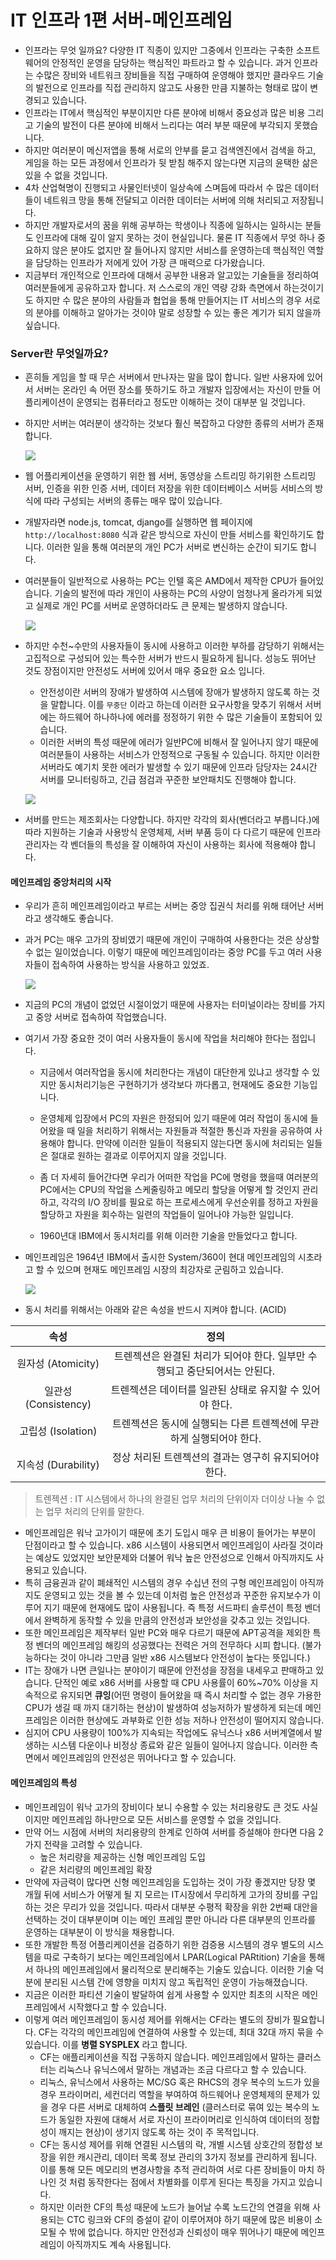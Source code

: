 # IT 인프라 1편 서버-메인프레임 

* 인프라는 무엇 일까요? 다양한 IT 직종이 있지만 그중에서 인프라는 구축한 소프트웨어의 안정적인 운영을 담당하는 핵심적인 파트라고 할 수 있습니다. 과거 인프라는 수많은 장비와 네트워크 장비들을 직접 구매하여 운영해야 했지만 클라우드 기술의 발전으로 인프라를 직접 관리하지 않고도 사용한 만큼 지불하는 형태로 많이 변경되고 있습니다. 
* 인프라는 IT에서 핵심적인 부분이지만 다른 분야에 비해서 중요성과 많은 비용 그리고 기술의 발전이 다른 분야에 비해서 느리다는 여러 부분 때문에 부각되지 못했습니다. 
* 하지만 여러분이 메신저앱을 통해 서로의 안부를 묻고 검색엔진에서 검색을 하고, 게임을 하는 모든 과정에서 인프라가 뒷 받침 해주지 않는다면 지금의 윤택한 삶은 있을 수 없을 것입니다. 
* 4차 산업혁명이 진행되고 사물인터넷이 일상속에 스며듬에 따라서 수 많은 데이터들이 네트워크 망을 통해 전달되고 이러한 데이터는 서버에 의해 처리되고 저장됩니다. 
* 하지만 개발자로서의 꿈을 위해 공부하는 학생이나 직종에 일하시는 일하시는 분들도 인프라에 대해 깊이 알지 못하는 것이 현실입니다. 물론 IT 직종에서 무엇 하나 중요하지 않은 분야도 없지만 잘 들어나지 않지만 서비스를 운영하는데 핵심적인 역할을 담당하는 인프라가 저에게 있어 가장 큰 매력으로 다가왔습니다. 
* 지금부터 개인적으로 인프라에 대해서 공부한 내용과 알고있는 기술들을 정리하여 여러분들에게 공유하고자 합니다. 저 스스로의 개인 역량 강화 측면에서 하는것이기도 하지만 수 많은 분야의 사람들과 협업을 통해 만들어지는 IT 서비스의 경우 서로의 분야를 이해하고 알아가는 것이야 말로 성장할 수 있는 좋은 계기가 되지 않을까 싶습니다. 

### Server란 무엇일까요?  

* 흔히들 게임을 할 때 무슨 서버에서 만나자는 말을 많이 합니다. 일반 사용자에 있어서 서버는 온라인 속 어떤 장소를 뜻하기도 하고 개발자 입장에서는 자신이 만들 어플리케이션이 운영되는 컴퓨터라고 정도만 이해하는 것이 대부분 일 것입니다. 

* 하지만 서버는 여러분이 생각하는 것보다 훨신 복잡하고 다양한 종류의 서버가 존재합니다. 

  ![](https://images.idgesg.net/images/article/2018/02/lenovo-server-high-density-thinksystem-sd650-gallery-2-100750791-large.jpg)

* 웹 어플리케이션을 운영하기 위한 웹 서버, 동영상을 스트리밍 하기위한 스트리밍 서버, 인증을 위한 인증 서버, 데이터 저장을 위한 데이터베이스 서버등 서비스의 방식에 따라 구성되는 서버의 종류는 매우 많이 있습니다. 

* 개발자라면 node.js, tomcat, django를 실행하면 웹 페이지에 `http://localhost:8080` 식과 같은 방식으로 자신이 만들 서비스를 확인하기도 합니다. 이러한 일을 통해 여러분의 개인 PC가 서버로 변신하는 순간이 되기도 합니다. 

* 여러분들이 일반적으로 사용하는 PC는 인텔 혹은 AMD에서 제작한 CPU가 들어있습니다. 기술의 발전에 따라 개인이 사용하는 PC의 사양이 엄청나게 올라가게 되었고 실제로 개인 PC를 서버로 운영하더라도 큰 문제는 발생하지 않습니다. 

  ![](https://images.techhive.com/images/article/2017/04/intel-amd-logos-2-100719142-large.jpg)

* 하지만 수천~수만의 사용자들이 동시에 사용하고 이러한 부하를 감당하기 위해서는 고집적으로 구성되어 있는 특수한 서버가 반드시 필요하게 됩니다. 성능도 뛰어난 것도 장점이지만 안전성도 서버에 있어서 매우 중요한 요소 입니다. 

  * 안전성이란 서버의 장애가 발생하여 시스템에 장애가 발생하지 않도록 하는 것을 말합니다. 이를 `무중단` 이라고 하는데 이러한 요구사항을 맞추기 위해서 서버에는 하드웨어 하나하나에 에러를 정정하기 위한 수 많은 기술들이 포함되어 있습니다. 
  * 이러한 서버의 특성 때문에 에러가 일반PC에 비해서 잘 일어나지 않기 때문에 여러분들이 사용하는 서비스가 안정적으로 구동될 수 있습니다. 하지만 이러한 서버라도 예기치 못한 에러가 발생할 수 있기 때문에 인프라 담당자는 24시간 서버를 모니터링하고, 긴급 점검과 꾸준한 보안패치도 진행해야 합니다. 

  ![](https://www.zabbix.com/img/screenshots/3.0/monitoring/Dashboard.png)

* 서버를 만드는 제조회사는 다양합니다. 하지만 각각의 회사(벤더라고 부릅니다.)에 따라 지원하는 기술과 사용방식 운영체제, 서버 부품 등이 다 다르기 때문에 인프라 관리자는 각 벤더들의 특성을 잘 이해하여 자신이 사용하는 회사에 적용해야 합니다. 



#### 메인프레임 중앙처리의 시작 

* 우리가 흔히 메인프레임이라고 부르는 서버는 중앙 집권식 처리를 위해 태어난 서버라고 생각해도 좋습니다. 

* 과거 PC는 매우 고가의 장비였기 때문에 개인이 구매하여 사용한다는 것은 상상할 수 없는 일이었습니다. 이렇기 때문에 메인프레임이라는 중앙 PC를 두고 여러 사용자들이 접속하여 사용하는 방식을 사용하고 있었죠. 

  ![](https://cdn.mos.cms.futurecdn.net/b651993fc051d5c7706386838b1559c6.jpeg)

* 지금의 PC의 개념이 없었던 시절이었기 때문에 사용자는 터미널이라는 장비를 가지고 중앙 서버로 접속하여 작업했습니다. 

* 여기서 가장 중요한 것이 여러 사용자들이 동시에 작업을 처리해야 한다는 점입니다. 

  - 지금에서 여러작업을 동시에 처리한다는 개념이 대단한게 있냐고 생각할 수 있지만 동시처리기능은 구현하기가 생각보다 까다롭고, 현재에도 중요한 기능입니다. 
  - 운영체제 입장에서 PC의 자원은 한정되어 있기 때문에 여러 작업이 동시에 들어왔을 때 일을 처리하기 위해서는 자원들과 적절한 통신과 자원을 공유하여 사용해야 합니다. 만약에 이러한 일들이 적용되지 않는다면 동시에 처리되는 일들은 절대로 원하는 결과로 이루어지지 않을 것입니다. 
  - 좀 더 자세히 들어간다면 우리가 어떠한 작업을 PC에 명령을 했을때 여러분의 PC에서는 CPU의 작업을 스케줄링하고 메모리 할당을 어떻게 할 것인지 관리하고, 각각의 I/O 장비를 필요로 하는 프로세스에게 우선순위를 정하고 자원을 할당하고 자원을 회수하는 일련의 작업들이 일어나야 가능한 일입니다. 

  - 1960년대 IBM에서 동시처리를 위해 이러한 기술을 만들었다고 합니다. 

* 메인프레임은 1964년 IBM에서 출시한 System/360이 현대 메인프레임의 시초라고 할 수 있으며 현재도 메인프레임 시장의 최강자로 군림하고 있습니다. 

  ![](https://encrypted-tbn0.gstatic.com/images?q=tbn:ANd9GcSdLS4ZoX1Z9luhUuCyxoPf5iy0J3bHfrNRsfL5gcANh4YAT11xqQ)

* 동시 처리를 위해서는 아래와 같은 속성을 반드시 지켜야 합니다. (ACID)

|         속성         |                             정의                             |
| :------------------: | :----------------------------------------------------------: |
|  원자성 (Atomicity)  | 트렌젝션은 완결된 처리가 되어야 한다. 일부만 수행되고 중단되어서는 안된다. |
| 일관성 (Consistency) |   트렌젝션은 데이터를 일관된 상태로 유지할 수 있어야 한다.   |
|  고립성 (Isolation)  | 트렌젝션은 동시에 실행되는 다른 트렌젝션에 무관하게 실행되어야 한다. |
| 지속성 (Durability)  |    정상 처리된 트렌젝션의 결과는 영구히 유지되어야 한다.     |

> 트렌젝션 : IT 시스템에서 하나의 완결된 업무 처리의 단위이자 더이상 나눌 수 없는 업무 처리의 단위를 말한다. 



* 메인프레임은 워낙 고가이기 때문에 초기 도입시 매우 큰 비용이 들어가는 부분이 단점이라고 할 수 있습니다. x86 시스템이 사용되면서 메인프레임이 사라질 것이라는 예상도 있었지만 보안문제와 더불어 워낙 높은 안전성으로 인해서 아직까지도 사용되고 있습니다. 
* 특히 금융권과 같이 폐쇄적인 시스템의 경우 수십년 전의 구형 메인프레임이 아직까지도 운영되고 있는 것을 볼 수 있는데 이처럼 높은 안전성과 꾸준한 유지보수가 이루어 지기 때문에 현재에도 많이 사용됩니다. 즉 특정 서드파티 솔루션이 특정 벤더에서 완벽하게 동작할 수 있을 만큼의 안전성과 보안성을 갖추고 있는 것입니다. 
* 또한 메인프레임은 제작부터 일반 PC와 매우 다르기 때문에 APT공격을 제외한 특정 벤더의 메인프레임 해킹의 성공했다는 전력은 거의 전무하다 시피 합니다. (불가능하다는 것이 아니라 그만큼 일반 x86 시스템보다 안전성이 높다는 뜻입니다.)
* IT는 장애가 나면 큰일나는 분야이기 때문에 안전성을 장점을 내세우고 판매하고 있습니다. 단적인 예로 x86 서버를 사용할 때 CPU 사용률이 60%~70% 이상을 지속적으로 유지되면 **큐잉**(어떤 명령이 들어왔을 때 즉시 처리할 수 없는 경우 가용한 CPU가 생길 때 까지 대기하는 현상)이 발생하여 성능저하가 발생하게 되는데 메인프레임은 이러한 현상에도 과부화로 인한 성능 저하나 안전성이 떨어지지 않습니다. 
* 심지어 CPU 사용량이 100%가 지속되는 작업에도 유닉스나 x86 서버계열에서 발생하는 시스템 다운이나 비정상 종료와 같은 일들이 일어나지 않습니다. 이러한 측면에서 메인프레임의 안전성은 뛰어나다고 할 수 있습니다. 



#### 메인프레임의 특성 

* 메인프레임이 워낙 고가의 장비이다 보니 수용할 수 있는 처리용량도 큰 것도 사실이지만 메인프레임 하나만으로 모든 서비스를 운영할 수 없을 것입니다. 
* 만약 어느 시점에 서버의 처리용량의 한계로 인하여 서버를 증설해야 한다면 다음 2가지 전략을 고려할 수 있습니다. 
  * 높은 처리량을 제공하는 신형 메인프레임 도입 
  * 같은 처리량의 메인프레임 확장 
* 만약에 자금력이 많다면 신형 메인프레임을 도입하는 것이 가장 좋겠지만 당장 몇 개월 뒤에 서비스가 어떻게 될 지 모르는 IT시장에서 무리하게 고가의 장비를 구입하는 것은 무리가 있을 것입니다. 따라서 대부분 수평적 확장을 위한 2번째 대안을 선택하는 것이 대부분이며 이는 메인 프레임 뿐만 아니라 다른 대부분의 인프라를 운영하는 대부분이 이 방식을 채용합니다. 
* 또한 개발한 특정 어플리케이션을 검증하기 위한 검증용 시스템의 경우 별도의 시스템을 따로 구축하기 보다는 메인프레임에서 LPAR(Logical PARtition) 기술을 통해서 하나의 메인프레임에서 물리적으로 분리해주는 기술도 있습니다. 이러한 기술 덕분에 분리된 시스템 간에 영향을 미치지 않고 독립적인 운영이 가능해졌습니다. 
* 지금은 이러한 파티션 기술이 발달하여 쉽게 사용할 수 있지만 최초의 시작은 메인프레임에서 시작했다고 할 수 있습니다. 
* 이렇게 여러 메인프레임이 동시성 제어를 위해서는 CF라는 별도의 장비가 필요합니다. CF는 각각의 메인프레임에 연결하여 사용할 수 있는데, 최대 32대 까지 묶을 수 있습니다. 이를 **병렬 SYSPLEX** 라고 합니다. 
  * CF는 애플리케이션을 직접 구동하지 않습니다. 메인프레임에서 말하는 클러스터는 리눅스나 유닉스에서 말하는 개념과는 조금 다르다고 할 수 있습니다. 
  *  리눅스, 유닉스에서 사용하는 MC/SG 혹은 RHCS의 경우 복수의 노드가 있을경우 프라이머리, 세컨더리 역할을 부여하여 하드웨어나 운영체제의 문제가 있을 경우 다른 서버로 대체하여 **스플릿 브레인** (클러스터로 묶여 있는 복수의 노드가 동일한 자원에 대해서 서로 자신이 프라이머리로 인식하여 데이터의 정합성이 깨지는 현상)이 생기지 않도록 하는 것이 주 목적입니다. 
  * CF는 동시성 제어를 위해 연결된 시스템의 락, 개별 시스템 상호간의 정합성 보장을 위한 캐시관리, 데이터 목록 정보 관리의 3가지 정보를 관리하게 됩니다. 이를 통해 모든 메모리의 변경사항을 추적 관리하여 서로 다른 장비들이 마치 하나인 것 처럼 동작한다는 점에서 차별화를 이루게 된다는 특징을 가지고 있습니다. 
  * 하지만 이러한 CF의 특성 때문에 노드가 늘어날 수록 노드간의 연결을 위해 사용되는 CTC 링크와 CF의 증설이 같이 이루어져야 하기 때문에 많은 비용이 소모될 수 밖에 없습니다. 하지만 안전성과 신뢰성이 매우 뛰어나기 때문에 메인프레임이 아직까지도 계속 사용됩니다. 